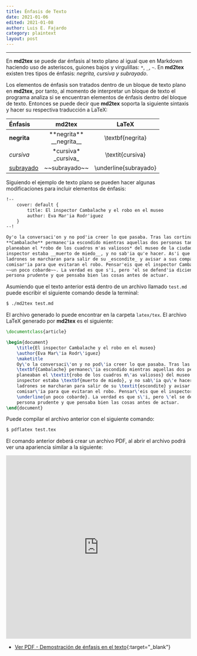 ```yaml
---
title: Énfasis de Texto
date: 2021-01-06
edited: 2021-01-08
author: Luis E. Fajardo
category: plaintext
layout: post
---
```

***
En **md2tex** se puede dar énfasis al texto plano al igual que en Markdown haciendo uso de asteriscos, 
guiones bajos y virgulillas: `*`, `_`, `~`. En **md2tex** existen tres tipos de énfasis: _negrita, cursiva
y subrayado_.

Los elementos de énfasis son tratados dentro de un bloque de texto plano en **md2tex**, por tanto, al 
momento de interpretar un bloque de texto el programa analiza si se encuentran elementos de énfasis 
dentro del bloque de texto. Entonces se puede decir que **md2tex** soporta la siguiente sintaxis y hacer 
su respectiva traducción a LaTeX:

Énfasis			|	**md2tex**						   |	LaTeX		
:---------------|:------------------------------------:|:---------------:
**negrita**		| \*\*negrita\*\* <br> \_\_negrita\_\_ | \textbf{negrita}
_cursiva_		| \*cursiva\* <br> \_cursiva\_		   | \textit{cursiva}
<u>subrayado</u>| \~\~subrayado\~\~				   	   | \underline{subrayado}


Siguiendo el ejemplo de texto plano se pueden hacer algunas modificaciones para incluir elementos de
énfasis:

```md
!--
    cover: default {
        title: El inspector Cambalache y el robo en el museo
        author: Eva Mar'ia Rodr'iguez
    }
--!

Oy'o la conversaci'on y no pod'ia creer lo que pasaba. Tras las cortinas, el inspector 
**Cambalache** permanec'ia escondido mientras aquellas dos personas tan siniestras 
planeaban el *robo de los cuadros m'as valiosos* del museo de la ciudad. El pobre 
inspector estaba __muerto de miedo__, y no sab'ia qu'e hacer. As'i que esper'o a que los 
ladrones se marcharan para salir de su _escondite_ y avisar a sus compa~neros de la 
comisar'ia para que evitaran el robo. Pensar'eis que el inspector Cambalache era 
~~un poco cobarde~~. La verdad es que s'i, pero 'el se defend'ia diciendo que era una 
persona prudente y que pensaba bien las cosas antes de actuar.
```

Asumiendo que el texto anterior está dentro de un archivo llamado `test.md` puede escribir
el siguiente comando desde la terminal:
```bash
$ ./md2tex test.md
```
El archivo generado lo puede encontrar en la carpeta `latex/tex`.
El archivo LaTeX generado por **md2tex** es el siguiente:

```latex
\documentclass{article}

\begin{document}
	\title{El inspector Cambalache y el robo en el museo}
	\author{Eva Mar\'ia Rodr\'iguez}
	\maketitle
	Oy\'o la conversaci\'on y no pod\'ia creer lo que pasaba. Tras las cortinas, el inspector 
	\textbf{Cambalache} permanec\'ia escondido mientras aquellas dos personas tan siniestras 
	planeaban el \textit{robo de los cuadros m\'as valiosos} del museo de la ciudad. El pobre 
	inspector estaba \textbf{muerto de miedo}, y no sab\'ia qu\'e hacer. As\'i que esper\'o a que los 
	ladrones se marcharan para salir de su \textit{escondite} y avisar a sus compa\~neros de la 
	comisar\'ia para que evitaran el robo. Pensar\'eis que el inspector Cambalache era 
	\underline{un poco cobarde}. La verdad es que s\'i, pero \'el se defend\'ia diciendo que era una 
	persona prudente y que pensaba bien las cosas antes de actuar.
\end{document}
```

Puede compilar el archivo anterior con el siguiente comando:
```bash
$ pdflatex test.tex
```

El comando anterior deberá crear un archivo PDF, al abrir el archivo podrá ver una apariencia
similar a la siguiente:

<iframe src="https://docs.google.com/gview?url={{site.url}}{{site.baseurl}}/assets/pdf/text_emphasis_demo.pdf&embedded=true" style="width:100%; height:500px;" frameborder="0"></iframe>

- [Ver PDF - Demostración de énfasis en el texto][1]{:target="_blank"}

[1]: {{site.url}}{{site.baseurl}}/assets/pdf/text_emphasis_demo.pdf 

